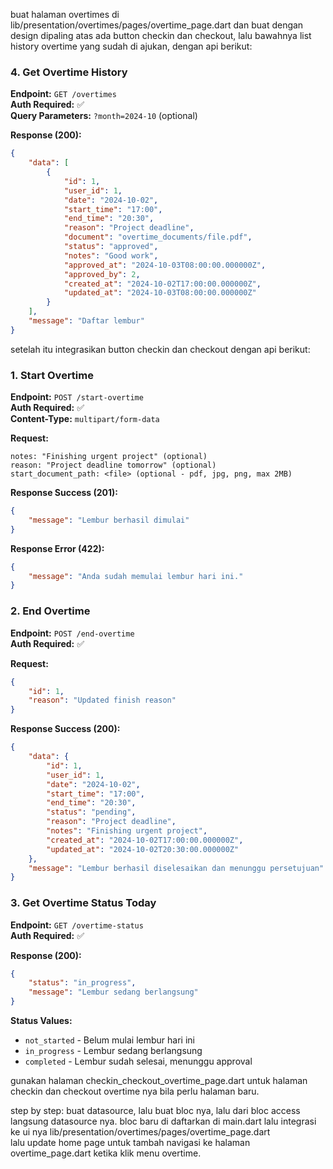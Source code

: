buat halaman overtimes di lib/presentation/overtimes/pages/overtime_page.dart dan buat dengan design dipaling atas ada button checkin dan checkout, lalu bawahnya list history overtime yang sudah di ajukan, dengan api berikut:
### 4. Get Overtime History

**Endpoint:** `GET /overtimes`  
**Auth Required:** ✅  
**Query Parameters:** `?month=2024-10` (optional)

**Response (200):**

```json
{
    "data": [
        {
            "id": 1,
            "user_id": 1,
            "date": "2024-10-02",
            "start_time": "17:00",
            "end_time": "20:30",
            "reason": "Project deadline",
            "document": "overtime_documents/file.pdf",
            "status": "approved",
            "notes": "Good work",
            "approved_at": "2024-10-03T08:00:00.000000Z",
            "approved_by": 2,
            "created_at": "2024-10-02T17:00:00.000000Z",
            "updated_at": "2024-10-03T08:00:00.000000Z"
        }
    ],
    "message": "Daftar lembur"
}
```
setelah itu integrasikan button checkin dan checkout dengan api berikut:

### 1. Start Overtime

**Endpoint:** `POST /start-overtime`  
**Auth Required:** ✅  
**Content-Type:** `multipart/form-data`

**Request:**

```
notes: "Finishing urgent project" (optional)
reason: "Project deadline tomorrow" (optional)
start_document_path: <file> (optional - pdf, jpg, png, max 2MB)
```

**Response Success (201):**

```json
{
    "message": "Lembur berhasil dimulai"
}
```

**Response Error (422):**

```json
{
    "message": "Anda sudah memulai lembur hari ini."
}
```

### 2. End Overtime

**Endpoint:** `POST /end-overtime`  
**Auth Required:** ✅

**Request:**

```json
{
    "id": 1,
    "reason": "Updated finish reason"
}
```

**Response Success (200):**

```json
{
    "data": {
        "id": 1,
        "user_id": 1,
        "date": "2024-10-02",
        "start_time": "17:00",
        "end_time": "20:30",
        "status": "pending",
        "reason": "Project deadline",
        "notes": "Finishing urgent project",
        "created_at": "2024-10-02T17:00:00.000000Z",
        "updated_at": "2024-10-02T20:30:00.000000Z"
    },
    "message": "Lembur berhasil diselesaikan dan menunggu persetujuan"
}
```

### 3. Get Overtime Status Today

**Endpoint:** `GET /overtime-status`  
**Auth Required:** ✅

**Response (200):**

```json
{
    "status": "in_progress",
    "message": "Lembur sedang berlangsung"
}
```

**Status Values:**

-   `not_started` - Belum mulai lembur hari ini
-   `in_progress` - Lembur sedang berlangsung
-   `completed` - Lembur sudah selesai, menunggu approval

gunakan halaman checkin_checkout_overtime_page.dart untuk halaman checkin dan checkout overtime nya bila perlu halaman baru.

step by step:
buat datasource, lalu buat bloc nya, lalu dari bloc access langsung datasource nya.
bloc baru di daftarkan di main.dart
lalu integrasi ke ui nya lib/presentation/overtimes/pages/overtime_page.dart    
lalu update home page untuk tambah navigasi ke halaman overtime_page.dart ketika klik menu overtime.